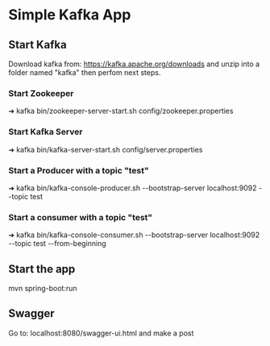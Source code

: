 # Simple Kafka App

## Start Kafka
Download kafka from: https://kafka.apache.org/downloads
and unzip into a folder named "kafka" then perfom next steps.
### Start Zookeeper
➜  kafka bin/zookeeper-server-start.sh config/zookeeper.properties
### Start Kafka Server
➜  kafka bin/kafka-server-start.sh config/server.properties
### Start a Producer with a topic "test"
➜  kafka bin/kafka-console-producer.sh --bootstrap-server localhost:9092 --topic test
### Start a consumer with a topic "test"
➜  kafka bin/kafka-console-consumer.sh --bootstrap-server localhost:9092 --topic test --from-beginning

## Start the app
mvn spring-boot:run

## Swagger
Go to: localhost:8080/swagger-ui.html and make a post

